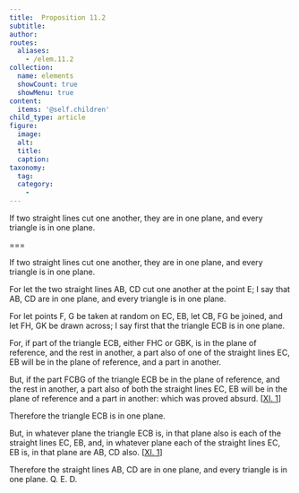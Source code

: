 ```yaml
---
title:  Proposition 11.2
subtitle: 
author:
routes:
  aliases:
    - /elem.11.2
collection:
  name: elements
  showCount: true
  showMenu: true
content:
  items: '@self.children'
child_type: article
figure:
  image:
  alt:
  title:
  caption:
taxonomy:
  tag:
  category:
    - 
---
```


<p><hi rend="ital">If two straight lines cut one another</hi>, <hi rend="ital">they are in one plane</hi>, <hi rend="ital">and every triangle is in one plane.</hi>
      </p>

===

<p><span class="ital">If two straight lines cut one another</span>, <span class="ital">they are in one plane</span>, <span class="ital">and every triangle is in one plane.</span>
      </p>

<p>For let the two straight lines <span class="ital">AB</span>, <span class="ital">CD</span> cut one another at the point <span class="ital">E</span>; I say that <span class="ital">AB</span>, <span class="ital">CD</span> are in one plane, and every triangle is in one plane. 
      </p>

<p>For let points <span class="ital">F</span>, <span class="ital">G</span> be taken at random on <span class="ital">EC</span>, <span class="ital">EB</span>, let <span class="ital">CB</span>, <span class="ital">FG</span> be joined, and let <span class="ital">FH</span>, <span class="ital">GK</span> be drawn across; I say first that the triangle <span class="ital">ECB</span> is in one plane. </p>

<p>For, if part of the triangle <span class="ital">ECB</span>, either <span class="ital">FHC</span> or <span class="ital">GBK</span>, is in the plane of reference, and the rest in another, a part also of one of the straight lines <span class="ital">EC</span>, <span class="ital">EB</span> will be in the plane of reference, and a part in another. </p>

<p>But, if the part <span class="ital">FCBG</span> of the triangle <span class="ital">ECB</span> be in the plane of reference, and the rest in another, a part also of both the straight lines <span class="ital">EC</span>, <span class="ital">EB</span> will be in the plane of reference and a part in another: which was proved absurd. [<a href="/elem.11.1">XI. 1</a>] <pb n="275"/></p>

<p>Therefore the triangle <span class="ital">ECB</span> is in one plane. </p>

<p>But, in whatever plane the triangle <span class="ital">ECB</span> is, in that plane also is each of the straight lines <span class="ital">EC</span>, <span class="ital">EB</span>, and, in whatever plane each of the straight lines <span class="ital">EC</span>, <span class="ital">EB</span> is, in that plane are <span class="ital">AB</span>, <span class="ital">CD</span> also. [<a href="/elem.11.1">XI. 1</a>] </p>

<p>Therefore the straight lines <span class="ital">AB</span>, <span class="ital">CD</span> are in one plane, and every triangle is in one plane. Q. E. D.</p>
